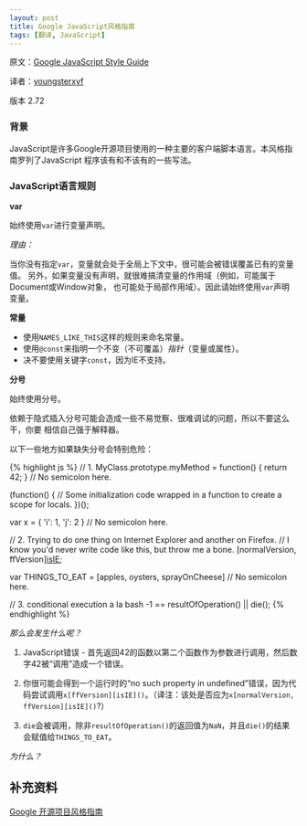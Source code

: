 ```yaml
---
layout: post
title: Google JavaScript风格指南
tags: [翻译, JavaScript]
---
```


原文：[Google JavaScript Style Guide](http://google-styleguide.googlecode.com/svn/trunk/javascriptguide.xml)

译者：[youngsterxyf](https://github.com/youngsterxyf)

版本 2.72

### 背景

JavaScript是许多Google开源项目使用的一种主要的客户端脚本语言。本风格指南罗列了JavaScript
程序该有和不该有的一些写法。

### JavaScript语言规则

**var**

始终使用`var`进行变量声明。

*理由：*

当你没有指定`var`，变量就会处于全局上下文中，很可能会被错误覆盖已有的变量值。
另外，如果变量没有声明，就很难搞清变量的作用域（例如，可能属于Document或Window对象，
也可能处于局部作用域）。因此请始终使用`var`声明变量。

**常量**

- 使用`NAMES_LIKE_THIS`这样的规则来命名常量。
- 使用`@const`来指明一个不变（不可覆盖）*指针*（变量或属性）。
- 决不要使用关键字`const`，因为IE不支持。

**分号**

始终使用分号。

依赖于隐式插入分号可能会造成一些不易觉察、很难调试的问题，所以不要这么干，你要
相信自己强于解释器。

以下一些地方如果缺失分号会特别危险：

{% highlight js %}
// 1.
MyClass.prototype.myMethod = function() {
  return 42;
}  // No semicolon here.

(function() {
  // Some initialization code wrapped in a function to create a scope for locals.
})();


var x = {
  'i': 1,
  'j': 2
}  // No semicolon here.

// 2.  Trying to do one thing on Internet Explorer and another on Firefox.
// I know you'd never write code like this, but throw me a bone.
[normalVersion, ffVersion][isIE]();


var THINGS_TO_EAT = [apples, oysters, sprayOnCheese]  // No semicolon here.

// 3. conditional execution a la bash
-1 == resultOfOperation() || die();
{% endhighlight %}

*那么会发生什么呢？*

1. JavaScript错误 -
首先返回42的函数以第二个函数作为参数进行调用，然后数字42被“调用”造成一个错误。
2. 你很可能会得到一个运行时的“no such property in
undefined”错误，因为代码尝试调用`x[ffVersion][isIE]()`。（译注：该处是否应为`x[normalVersion,
    ffVersion][isIE]()`?）

3. `die`会被调用，除非`resultOfOperation()`的返回值为`NaN`，并且`die()`的结果会赋值给`THINGS_TO_EAT`。

*为什么？*



## 补充资料

[Google 开源项目风格指南](http://zh-google-styleguide.readthedocs.org/en/latest/)
